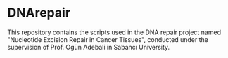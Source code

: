# DNArepair

This repository contains the scripts used in the DNA repair project named "Nucleotide Excision Repair in Cancer Tissues", conducted under the supervision of Prof. Ogün Adebali in Sabancı University.

